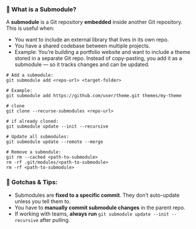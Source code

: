 ### 🧠 What is a Submodule?
A **submodule** is a Git repository **embedded** inside another Git repository.
This is useful when:
* You want to include an external library that lives in its own repo.
* You have a shared codebase between multiple projects.
* Example: You’re building a portfolio website and want to include a theme stored in a separate Git repo. Instead of copy-pasting, you add it as a submodule — so it tracks changes and can be updated.
```
# Add a submodule:
git submodule add <repo-url> <target-folder>
```
```
# Example:
git submodule add https://github.com/user/theme.git themes/my-theme
```
```
# clone
git clone --recurse-submodules <repo-url>

# if already cloned:
git submodule update --init --recursive
```
```
# Update all submodules:
git submodule update --remote --merge
```
```
# Remove a submodule:
git rm --cached <path-to-submodule>
rm -rf .git/modules/<path-to-submodule>
rm -rf <path-to-submodule>
```
### 🧨 Gotchas & Tips:
* Submodules are **fixed to a specific commit**. They don’t auto-update unless you tell them to.
* You have to **manually commit submodule changes** in the parent repo.
* If working with teams, **always run** `git submodule update --init --recursive` after pulling.
